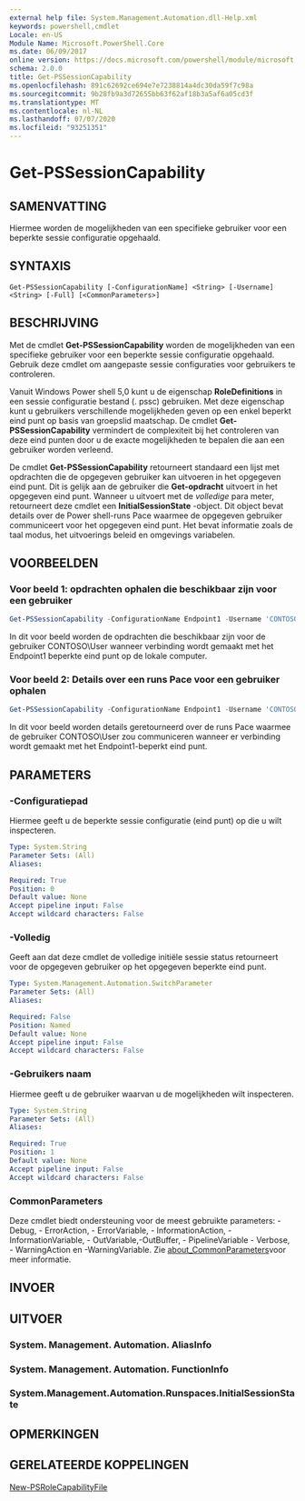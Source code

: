 ```yaml
---
external help file: System.Management.Automation.dll-Help.xml
keywords: powershell,cmdlet
Locale: en-US
Module Name: Microsoft.PowerShell.Core
ms.date: 06/09/2017
online version: https://docs.microsoft.com/powershell/module/microsoft.powershell.core/get-pssessioncapability?view=powershell-7.1&WT.mc_id=ps-gethelp
schema: 2.0.0
title: Get-PSSessionCapability
ms.openlocfilehash: 891c62692ce694e7e7238814a4dc30da59f7c98a
ms.sourcegitcommit: 9b28fb9a3d72655bb63f62af18b3a5af6a05cd3f
ms.translationtype: MT
ms.contentlocale: nl-NL
ms.lasthandoff: 07/07/2020
ms.locfileid: "93251351"
---
```

# Get-PSSessionCapability

## SAMENVATTING
Hiermee worden de mogelijkheden van een specifieke gebruiker voor een beperkte sessie configuratie opgehaald.

## SYNTAXIS

```
Get-PSSessionCapability [-ConfigurationName] <String> [-Username] <String> [-Full] [<CommonParameters>]
```

## BESCHRIJVING

Met de cmdlet **Get-PSSessionCapability** worden de mogelijkheden van een specifieke gebruiker voor een beperkte sessie configuratie opgehaald.
Gebruik deze cmdlet om aangepaste sessie configuraties voor gebruikers te controleren.

Vanuit Windows Power shell 5,0 kunt u de eigenschap **RoleDefinitions** in een sessie configuratie bestand (. pssc) gebruiken.
Met deze eigenschap kunt u gebruikers verschillende mogelijkheden geven op een enkel beperkt eind punt op basis van groepslid maatschap.
De cmdlet **Get-PSSessionCapability** vermindert de complexiteit bij het controleren van deze eind punten door u de exacte mogelijkheden te bepalen die aan een gebruiker worden verleend.

De cmdlet **Get-PSSessionCapability** retourneert standaard een lijst met opdrachten die de opgegeven gebruiker kan uitvoeren in het opgegeven eind punt.
Dit is gelijk aan de gebruiker die **Get-opdracht** uitvoert in het opgegeven eind punt.
Wanneer u uitvoert met de *volledige* para meter, retourneert deze cmdlet een **InitialSessionState** -object.
Dit object bevat details over de Power shell-runs Pace waarmee de opgegeven gebruiker communiceert voor het opgegeven eind punt.
Het bevat informatie zoals de taal modus, het uitvoerings beleid en omgevings variabelen.

## VOORBEELDEN

### Voor beeld 1: opdrachten ophalen die beschikbaar zijn voor een gebruiker

```powershell
Get-PSSessionCapability -ConfigurationName Endpoint1 -Username 'CONTOSO\User'
```

In dit voor beeld worden de opdrachten die beschikbaar zijn voor de gebruiker CONTOSO\User wanneer verbinding wordt gemaakt met het Endpoint1 beperkte eind punt op de lokale computer.

### Voor beeld 2: Details over een runs Pace voor een gebruiker ophalen

```powershell
Get-PSSessionCapability -ConfigurationName Endpoint1 -Username 'CONTOSO\User' -Full
```

In dit voor beeld worden details geretourneerd over de runs Pace waarmee de gebruiker CONTOSO\User zou communiceren wanneer er verbinding wordt gemaakt met het Endpoint1-beperkt eind punt.

## PARAMETERS

### -Configuratiepad

Hiermee geeft u de beperkte sessie configuratie (eind punt) op die u wilt inspecteren.

```yaml
Type: System.String
Parameter Sets: (All)
Aliases:

Required: True
Position: 0
Default value: None
Accept pipeline input: False
Accept wildcard characters: False
```

### -Volledig

Geeft aan dat deze cmdlet de volledige initiële sessie status retourneert voor de opgegeven gebruiker op het opgegeven beperkte eind punt.

```yaml
Type: System.Management.Automation.SwitchParameter
Parameter Sets: (All)
Aliases:

Required: False
Position: Named
Default value: None
Accept pipeline input: False
Accept wildcard characters: False
```

### -Gebruikers naam

Hiermee geeft u de gebruiker waarvan u de mogelijkheden wilt inspecteren.

```yaml
Type: System.String
Parameter Sets: (All)
Aliases:

Required: True
Position: 1
Default value: None
Accept pipeline input: False
Accept wildcard characters: False
```

### CommonParameters

Deze cmdlet biedt ondersteuning voor de meest gebruikte parameters: -Debug, - ErrorAction, - ErrorVariable, - InformationAction, -InformationVariable, - OutVariable,-OutBuffer, - PipelineVariable - Verbose, - WarningAction en -WarningVariable. Zie [about_CommonParameters](https://go.microsoft.com/fwlink/?LinkID=113216)voor meer informatie.

## INVOER

## UITVOER

### System. Management. Automation. AliasInfo

### System. Management. Automation. FunctionInfo

### System.Management.Automation.Runspaces.InitialSessionState

## OPMERKINGEN

## GERELATEERDE KOPPELINGEN

[New-PSRoleCapabilityFile](New-PSRoleCapabilityFile.md)

